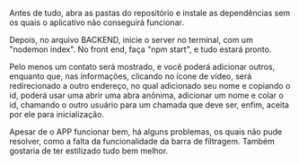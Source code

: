 Antes de tudo, abra as pastas do repositório e instale as dependências sem os quais o aplicativo não conseguirá funcionar.

Depois, no arquivo BACKEND, inicie o server no terminal, com um "nodemon index". No front end, faça "npm start", e tudo estará pronto.

Pelo menos um contato será mostrado, e você poderá adicionar outros, enquanto que, nas informações, clicando no ícone de vídeo, será redirecionado a outro endereço, no qual adicionado seu nome e copiando o id, poderá usar uma abrir uma abra anônima, adicionar um nome e colar o id, chamando o outro usuário para um chamada que deve ser, enfim, aceita por ele para inicialização.

Apesar de o APP funcionar bem, há alguns problemas, os quais não pude resolver, como a falta da funcionalidade da barra de filtragem. Também gostaria de ter estilizado tudo bem melhor.
